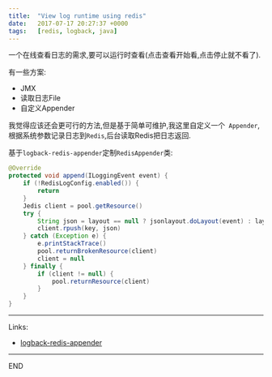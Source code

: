 ```yaml
---
title:  "View log runtime using redis"
date:   2017-07-17 20:27:37 +0000
tags:   [redis, logback, java]
---
```

一个在线查看日志的需求,要可以运行时查看(点击查看开始看,点击停止就不看了).

有一些方案:
- JMX
- 读取日志File
- 自定义Appender

我觉得应该还会更可行的方法,但是基于简单可维护,我这里自定义一个` Appender`,
根据系统参数记录日志到`Redis`,后台读取Redis把日志返回.

基于`logback-redis-appender`定制`RedisAppender`类:

```java
@Override
protected void append(ILoggingEvent event) {
    if (!RedisLogConfig.enabled()) {
        return
    }
    Jedis client = pool.getResource()
    try {
        String json = layout == null ? jsonlayout.doLayout(event) : layout.doLayout(event)
        client.rpush(key, json)
    } catch (Exception e) {
        e.printStackTrace()
        pool.returnBrokenResource(client)
        client = null
    } finally {
        if (client != null) {
            pool.returnResource(client)
        }
    }
}
```


---
Links:
- [logback-redis-appender](https://github.com/kmtong/logback-redis-appender)

---
END
